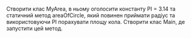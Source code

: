 
Створити клас MyArea, в ньому оголосити константу PI = 3.14 та статичний метод areaOfCircle,
який повинен приймати радіус та використовуючи PI порахувати площу кола.
Створити клас Main, де запустити цей метод.

